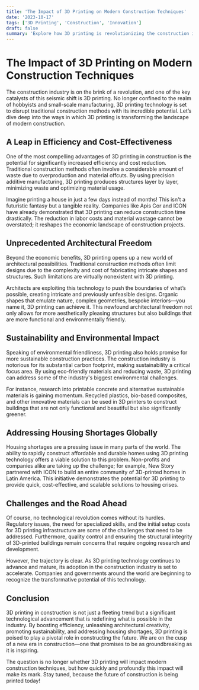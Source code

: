 ```yaml
---
title: 'The Impact of 3D Printing on Modern Construction Techniques'
date: '2023-10-17'
tags: ['3D Printing', 'Construction', 'Innovation']
draft: false
summary: 'Explore how 3D printing is revolutionizing the construction industry, from reducing costs and waste to enabling unprecedented architectural creativity and efficiency.'
---
```


# The Impact of 3D Printing on Modern Construction Techniques

The construction industry is on the brink of a revolution, and one of the key catalysts of this seismic shift is 3D printing. No longer confined to the realm of hobbyists and small-scale manufacturing, 3D printing technology is set to disrupt traditional construction methods with its incredible potential. Let’s dive deep into the ways in which 3D printing is transforming the landscape of modern construction.

## A Leap in Efficiency and Cost-Effectiveness

One of the most compelling advantages of 3D printing in construction is the potential for significantly increased efficiency and cost reduction. Traditional construction methods often involve a considerable amount of waste due to overproduction and material offcuts. By using precision additive manufacturing, 3D printing produces structures layer by layer, minimizing waste and optimizing material usage.

Imagine printing a house in just a few days instead of months! This isn't a futuristic fantasy but a tangible reality. Companies like Apis Cor and ICON have already demonstrated that 3D printing can reduce construction time drastically. The reduction in labor costs and material wastage cannot be overstated; it reshapes the economic landscape of construction projects.

## Unprecedented Architectural Freedom

Beyond the economic benefits, 3D printing opens up a new world of architectural possibilities. Traditional construction methods often limit designs due to the complexity and cost of fabricating intricate shapes and structures. Such limitations are virtually nonexistent with 3D printing.

Architects are exploiting this technology to push the boundaries of what’s possible, creating intricate and previously unfeasible designs. Organic shapes that emulate nature, complex geometries, bespoke interiors—you name it, 3D printing can achieve it. This newfound architectural freedom not only allows for more aesthetically pleasing structures but also buildings that are more functional and environmentally friendly.

## Sustainability and Environmental Impact

Speaking of environmental friendliness, 3D printing also holds promise for more sustainable construction practices. The construction industry is notorious for its substantial carbon footprint, making sustainability a critical focus area. By using eco-friendly materials and reducing waste, 3D printing can address some of the industry's biggest environmental challenges.

For instance, research into printable concrete and alternative sustainable materials is gaining momentum. Recycled plastics, bio-based composites, and other innovative materials can be used in 3D printers to construct buildings that are not only functional and beautiful but also significantly greener.

## Addressing Housing Shortages Globally

Housing shortages are a pressing issue in many parts of the world. The ability to rapidly construct affordable and durable homes using 3D printing technology offers a viable solution to this problem. Non-profits and companies alike are taking up the challenge; for example, New Story partnered with ICON to build an entire community of 3D-printed homes in Latin America. This initiative demonstrates the potential for 3D printing to provide quick, cost-effective, and scalable solutions to housing crises.

## Challenges and the Road Ahead

Of course, no technological revolution comes without its hurdles. Regulatory issues, the need for specialized skills, and the initial setup costs for 3D printing infrastructure are some of the challenges that need to be addressed. Furthermore, quality control and ensuring the structural integrity of 3D-printed buildings remain concerns that require ongoing research and development.

However, the trajectory is clear. As 3D printing technology continues to advance and mature, its adoption in the construction industry is set to accelerate. Companies and governments around the world are beginning to recognize the transformative potential of this technology.

## Conclusion

3D printing in construction is not just a fleeting trend but a significant technological advancement that is redefining what is possible in the industry. By boosting efficiency, unleashing architectural creativity, promoting sustainability, and addressing housing shortages, 3D printing is poised to play a pivotal role in constructing the future. We are on the cusp of a new era in construction—one that promises to be as groundbreaking as it is inspiring.

The question is no longer whether 3D printing will impact modern construction techniques, but how quickly and profoundly this impact will make its mark. Stay tuned, because the future of construction is being printed today!
